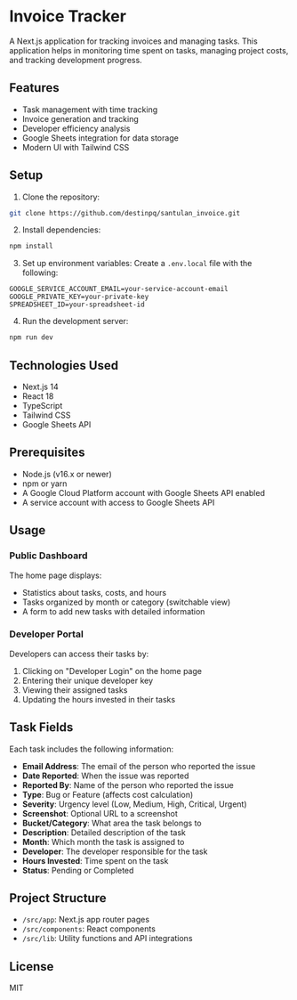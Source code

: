 # Invoice Tracker

A Next.js application for tracking invoices and managing tasks. This application helps in monitoring time spent on tasks, managing project costs, and tracking development progress.

## Features

- Task management with time tracking
- Invoice generation and tracking
- Developer efficiency analysis
- Google Sheets integration for data storage
- Modern UI with Tailwind CSS

## Setup

1. Clone the repository:
```bash
git clone https://github.com/destinpq/santulan_invoice.git
```

2. Install dependencies:
```bash
npm install
```

3. Set up environment variables:
Create a `.env.local` file with the following:
```
GOOGLE_SERVICE_ACCOUNT_EMAIL=your-service-account-email
GOOGLE_PRIVATE_KEY=your-private-key
SPREADSHEET_ID=your-spreadsheet-id
```

4. Run the development server:
```bash
npm run dev
```

## Technologies Used

- Next.js 14
- React 18
- TypeScript
- Tailwind CSS
- Google Sheets API

## Prerequisites

- Node.js (v16.x or newer)
- npm or yarn
- A Google Cloud Platform account with Google Sheets API enabled
- A service account with access to Google Sheets API

## Usage

### Public Dashboard

The home page displays:
- Statistics about tasks, costs, and hours
- Tasks organized by month or category (switchable view)
- A form to add new tasks with detailed information

### Developer Portal

Developers can access their tasks by:
1. Clicking on "Developer Login" on the home page
2. Entering their unique developer key
3. Viewing their assigned tasks
4. Updating the hours invested in their tasks

## Task Fields

Each task includes the following information:
- **Email Address**: The email of the person who reported the issue
- **Date Reported**: When the issue was reported
- **Reported By**: Name of the person who reported the issue
- **Type**: Bug or Feature (affects cost calculation)
- **Severity**: Urgency level (Low, Medium, High, Critical, Urgent)
- **Screenshot**: Optional URL to a screenshot
- **Bucket/Category**: What area the task belongs to
- **Description**: Detailed description of the task
- **Month**: Which month the task is assigned to
- **Developer**: The developer responsible for the task
- **Hours Invested**: Time spent on the task
- **Status**: Pending or Completed

## Project Structure

- `/src/app`: Next.js app router pages
- `/src/components`: React components
- `/src/lib`: Utility functions and API integrations

## License

MIT
